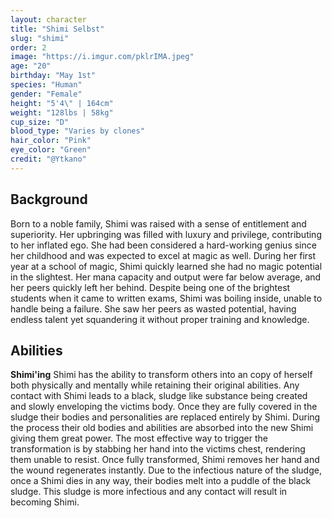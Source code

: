 ```yaml
---
layout: character
title: "Shimi Selbst"
slug: "shimi"
order: 2
image: "https://i.imgur.com/pklrIMA.jpeg"
age: "20"
birthday: "May 1st"
species: "Human"
gender: "Female"
height: "5'4\" | 164cm"
weight: "128lbs | 58kg"
cup_size: "D"
blood_type: "Varies by clones"
hair_color: "Pink"
eye_color: "Green"
credit: "@Ytkano"
---
```


## Background

Born to a noble family, Shimi was raised with a sense of entitlement and superiority. Her upbringing was filled with luxury and privilege, contributing to her inflated ego. She had been considered a hard-working genius since her childhood and was expected to excel at magic as well. During her first year at a school of magic, Shimi quickly learned she had no magic potential in the slightest. Her mana capacity and output were far below average, and her peers quickly left her behind. Despite being one of the brightest students when it came to written exams, Shimi was boiling inside, unable to handle being a failure. She saw her peers as wasted potential, having endless talent yet squandering it without proper training and knowledge.

## Abilities

**Shimi'ing** Shimi has the ability to transform others into an copy of herself both physically and mentally while retaining their original abilities. Any contact with Shimi leads to a black, sludge like substance being created and slowly enveloping the victims body. Once they are fully covered in the sludge their bodies and personalities are replaced entirely by Shimi. During the process their old bodies and abilities are absorbed into the new Shimi giving them great power. The most effective way to trigger the transformation is by stabbing her hand into the victims chest, rendering them unable to resist. Once fully transformed, Shimi removes her hand and the wound regenerates instantly. Due to the infectious nature of the sludge, once a Shimi dies in any way, their bodies melt into a puddle of the black sludge. This sludge is more infectious and any contact will result in becoming Shimi.
